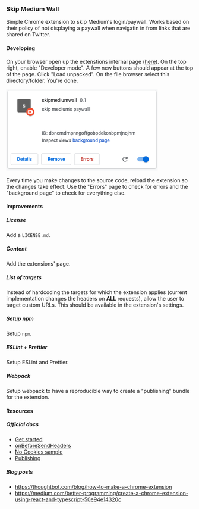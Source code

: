 ### Skip Medium Wall

Simple Chrome extension to skip Medium's login/paywall. Works based on their policy of not displaying a paywall when navigatin in from links that are shared on Twitter.

#### Developing

On your browser open up the extenstions internal page ([here](chrome://extensions/)). On the top right, enable "Developer mode". A few new buttons should appear at the top of the page. Click "Load unpacked". On the file browser select this directory/folder. You're done.

![](readme/ext.png)

Every time you make changes to the source code, reload the extension so the changes take effect. Use the "Errors" page to check for errors and the "background page" to check for everything else.

#### Improvements

##### License

Add a `LICENSE.md`.

##### Content

Add the extensions' page.

##### List of targets

Instead of hardcoding the targets for which the extension applies (current
implementation changes the headers on **ALL** requests), allow the
user to target custom URLs. This should be available in the extension's
settings.

##### Setup npm

Setup `npm`.

##### ESLint + Prettier

Setup ESLint and Prettier.

##### Webpack

Setup webpack to have a reproducible way to create a "publishing" bundle for the extension.

#### Resources

##### Official docs

- [Get started](https://developer.chrome.com/extensions/getstarted)
- [onBeforeSendHeaders](https://developer.chrome.com/extensions/webRequest#event-onBeforeSendHeaders)
- [No Cookies sample](https://developer.chrome.com/extensions/examples/extensions/no_cookies.zip)
- [Publishing](https://support.google.com/chrome/a/answer/2714278?hl=en)

##### Blog posts

- https://thoughtbot.com/blog/how-to-make-a-chrome-extension
- https://medium.com/better-programming/create-a-chrome-extension-using-react-and-typescript-50e94e14320c
